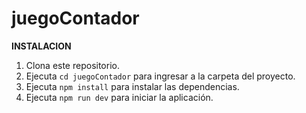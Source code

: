 # juegoContador

**INSTALACION**

1.  Clona este repositorio.
2.  Ejecuta `cd juegoContador` para ingresar a la carpeta del proyecto.
3.  Ejecuta  `npm install`  para instalar las dependencias.
4.  Ejecuta  `npm run dev`  para iniciar la aplicación.
